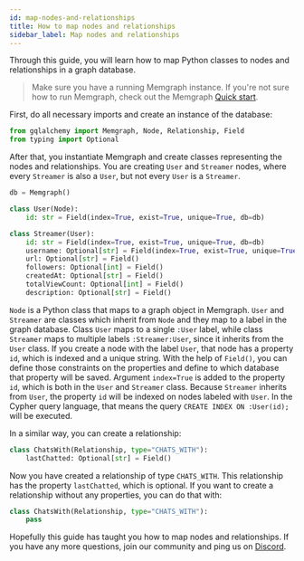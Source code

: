 ```yaml
---
id: map-nodes-and-relationships
title: How to map nodes and relationships
sidebar_label: Map nodes and relationships
---
```


Through this guide, you will learn how to map Python classes to nodes and
relationships in a graph database. 

> Make sure you have a running Memgraph instance. If you're not sure how to run
> Memgraph, check out the Memgraph [Quick start](/memgraph/#quick-start).

First, do all necessary imports and create an instance of the database:

```python
from gqlalchemy import Memgraph, Node, Relationship, Field
from typing import Optional
```

After that, you instantiate Memgraph and create classes representing the nodes
and relationships. You are creating `User` and `Streamer` nodes, where every
`Streamer` is also a `User`, but not every `User` is a `Streamer`.

```python
db = Memgraph()

class User(Node):
    id: str = Field(index=True, exist=True, unique=True, db=db)

class Streamer(User):
    id: str = Field(index=True, exist=True, unique=True, db=db)
    username: Optional[str] = Field(index=True, exist=True, unique=True, db=db)
    url: Optional[str] = Field()
    followers: Optional[int] = Field()
    createdAt: Optional[str] = Field()
    totalViewCount: Optional[int] = Field()
    description: Optional[str] = Field()
```

`Node` is a Python class that maps to a graph object in Memgraph. `User` and
`Streamer` are classes which inherit from `Node` and they map to a label in the
graph database. Class `User` maps to a single `:User` label, while class
`Streamer` maps to multiple labels `:Streamer:User`, since it inherits from the
`User` class. If you create a node with the label `User`, that node has a
property `id`, which is indexed and a unique string. With the help of `Field()`,
you can define those constraints on the properties and define to which database
that property will be saved. Argument `index=True` is added to the property
`id`, which is both in the `User` and `Streamer` class. Because `Streamer`
inherits from `User`, the property `id` will be indexed on nodes labeled with
`User`. In the Cypher query language, that means the query `CREATE INDEX ON
:User(id);` will be executed.

In a similar way, you can create a relationship:

```python
class ChatsWith(Relationship, type="CHATS_WITH"):
    lastChatted: Optional[str] = Field()
```

Now you have created a relationship of type `CHATS_WITH`. This relationship has
the property `lastChatted`, which is optional. If you want to create a
relationship without any properties, you can do that with:

```python
class ChatsWith(Relationship, type="CHATS_WITH"):
    pass
```

Hopefully this guide has taught you how to map nodes and relationships. If you
have any more questions, join our community and ping us on
[Discord](https://discord.gg/memgraph).

